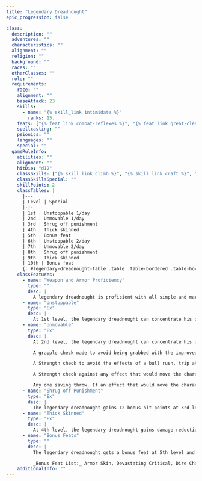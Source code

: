 ```yaml
---
title: "Legendary Dreadnought"
epic_progression: false

class:
  description: ""
  adventures: ""
  characteristics: ""
  alignment: ""
  religion: ""
  background: ""
  races: ""
  otherClasses: ""
  role: ""
  requirements:
    race: ""
    alignment: ""
    baseAttack: 23
    skills:
      - name: "{% skill_link intimidate %}"
        ranks: 15.
    feats: ["{% feat_link combat-reflexes %}", "{% feat_link great-cleave %}", "{% feat_link improved-bull-rush %}", "{% feat_link improved-critical %}"]
    spellcasting: ""
    psionics: ""
    languages: ""
    special: ""
  gameRuleInfo:
    abilities: ""
    alignment: ""
    hitDie: "d12"
    classSkills: ["{% skill_link climb %}", "{% skill_link craft %}", "{% skill_link intimidate %}", "{% skill_link jump %}", "{% skill_link swim %}"]
    classSkillsSpecial: ""
    skillPoints: 2
    classTables: |
      |---
      | Level | Special
      |-|-
      | 1st | Unstoppable 1/day
      | 2nd | Unmovable 1/day
      | 3rd | Shrug off punishment
      | 4th | Thick skinned
      | 5th | Bonus feat
      | 6th | Unstoppable 2/day
      | 7th | Unmovable 2/day
      | 8th | Shrug off punishment
      | 9th | Thick skinned
      | 10th | Bonus feat
      {: #legendary-dreadnought-table .table .table-bordered .table-hover .table-striped data-caption="Table: The Legendary Dreadnought" }
    classFeatures:
      - name: "Weapon and Armor Proficiency"
        type: ""
        desc: |
          A legendary dreadnought is proficient with all simple and martial weapons, all armor, and all shields.
      - name: "Unstoppable"
        type: "Ex"
        desc: |
          At 1st level, the legendary dreadnought can concentrate his or her power, gaining a +20 bonus on his or her Strength check to break or burst a door or item once per day, plus one additional time per day every five levels thereafter. As a special use of this ability, the legendary dreadnought can attempt to break a _wall of force_ (Strength DC 32, and the character applies his or her unstoppable bonus to this check as well). Alternatively, the legendary dreadnought can apply the +20 bonus to a single attack roll.
      - name: "Unmovable"
        type: "Ex"
        desc: |
          At 2nd level, the legendary dreadnought can concentrate his or her power, making him or herself unmovable once per day, plus one additional time per day every five levels thereafter.  This power grants the character a +20 bonus on any one of the following:

          A grapple check made to avoid being grabbed with the improved grab ability.

          A Strength check to avoid the effects of a bull rush, trip attempt, or similar effect.

          A Strength check against any effect that would move the character either physically or magically.

          Any one saving throw. If an effect that would move the character either physically or magically does not normally allow a saving throw, the legendary dreadnought can use this ability to gain a Will saving throw. He or she still gains the +20 bonus on the saving throw in such a case.
      - name: "Shrug off Punishment"
        type: "Ex"
        desc: |
          The legendary dreadnought gains 12 bonus hit points at 3rd level and 12 more every five levels thereafter.
      - name: "Thick Skinned"
        type: "Ex"
        desc: |
          At 4th level, the legendary dreadnought gains damage reduction 3/&ndash;. This does not stack with damage reduction granted by magic items or nonpermanent magical effects, but it does stack with any damage reduction granted by permanent magical effects, class features, the Damage Reduction feat, and this ability itself. The damage reduction improves by 3 points every five levels thereafter
      - name: "Bonus Feats"
        type: ""
        desc: |
          The legendary dreadnought gets a bonus feat at 5th level and an additional bonus feat every five levels thereafter. These bonus feats must be selected from the list below.

          _Bonus Feat List:_ Armor Skin, Devastating Critical, Dire Charge, Epic Fortitude, Epic Prowess, Epic Toughness, Epic Weapon Focus, Epic Weapon Specialization, Fast Healing, Great Constitution, Great Strength, Improved Combat Reflexes, Overwhelming Critical, Penetrate Damage Reduction.
    additionalInfo: ""
---
```

